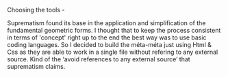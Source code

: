 Choosing the tools -

Suprematism found its base in the application and simplification of the fundamental geometric forms. I thought that to keep the process consistent in terms of 'concept' right up to the end the best way was to use basic coding languages. So I decided to build the méta-méta just using Html & Css as they are able to work in a single file without refering to any external source. Kind of the ‘avoid references to any external source’ that suprematism claims.
